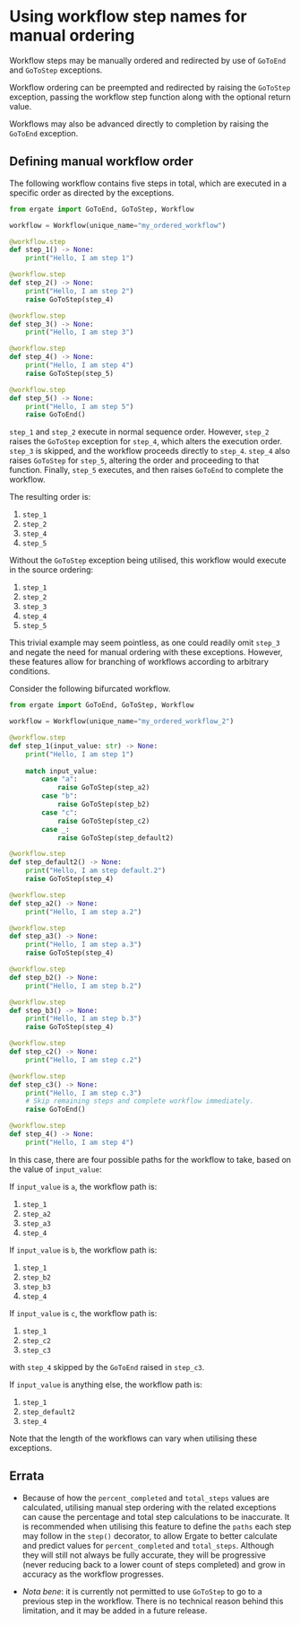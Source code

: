 # Using workflow step names for manual ordering

Workflow steps may be manually ordered and redirected by use of `GoToEnd` and `GoToStep` exceptions.

Workflow ordering can be preempted and redirected by raising the `GoToStep` exception, passing the workflow step 
function along with the optional return value.

Workflows may also be advanced directly to completion by raising the `GoToEnd` exception.

## Defining manual workflow order

The following workflow contains five steps in total, which are executed in a specific order as directed by the 
exceptions.

```py title="my_ordered_workflow.py"
from ergate import GoToEnd, GoToStep, Workflow

workflow = Workflow(unique_name="my_ordered_workflow")

@workflow.step
def step_1() -> None:
    print("Hello, I am step 1")

@workflow.step
def step_2() -> None:
    print("Hello, I am step 2")
    raise GoToStep(step_4)

@workflow.step
def step_3() -> None:
    print("Hello, I am step 3")

@workflow.step
def step_4() -> None:
    print("Hello, I am step 4")
    raise GoToStep(step_5)

@workflow.step
def step_5() -> None:
    print("Hello, I am step 5")
    raise GoToEnd()
```

`step_1` and `step_2` execute in normal sequence order.  However, `step_2` raises the `GoToStep` exception for `step_4`,
which alters the execution order.  `step_3` is skipped, and the workflow proceeds directly to `step_4`.  `step_4` also 
raises `GoToStep` for `step_5`, altering the order and proceeding to that function.  Finally, `step_5` executes, and 
then raises `GoToEnd` to complete the workflow.

The resulting order is:

1. `step_1`
2. `step_2`
3. `step_4`
4. `step_5`

Without the `GoToStep` exception being utilised, this workflow would execute in the source ordering:

1. `step_1`
2. `step_2`
4. `step_3`
5. `step_4`
3. `step_5`

This trivial example may seem pointless, as one could readily omit `step_3` and negate the need for manual ordering 
with these exceptions.  However, these features allow for branching of workflows according to arbitrary conditions.

Consider the following bifurcated workflow.

```py title="my_ordered_workflow_2.py"
from ergate import GoToEnd, GoToStep, Workflow

workflow = Workflow(unique_name="my_ordered_workflow_2")

@workflow.step
def step_1(input_value: str) -> None:
    print("Hello, I am step 1")
    
    match input_value:
        case "a":
            raise GoToStep(step_a2)
        case "b":
            raise GoToStep(step_b2)
        case "c":
            raise GoToStep(step_c2)
        case _:
            raise GoToStep(step_default2)

@workflow.step
def step_default2() -> None:
    print("Hello, I am step default.2")
    raise GoToStep(step_4)

@workflow.step
def step_a2() -> None:
    print("Hello, I am step a.2")

@workflow.step
def step_a3() -> None:
    print("Hello, I am step a.3")
    raise GoToStep(step_4)

@workflow.step
def step_b2() -> None:
    print("Hello, I am step b.2")

@workflow.step
def step_b3() -> None:
    print("Hello, I am step b.3")
    raise GoToStep(step_4)

@workflow.step
def step_c2() -> None:
    print("Hello, I am step c.2")

@workflow.step
def step_c3() -> None:
    print("Hello, I am step c.3")
    # Skip remaining steps and complete workflow immediately.
    raise GoToEnd()

@workflow.step
def step_4() -> None:
    print("Hello, I am step 4")
```

In this case, there are four possible paths for the workflow to take, based on the value of `input_value`:

If `input_value` is `a`, the workflow path is:

1. `step_1`
2. `step_a2`
3. `step_a3`
4. `step_4`

If `input_value` is `b`, the workflow path is:

1. `step_1`
2. `step_b2`
3. `step_b3`
4. `step_4`

If `input_value` is `c`, the workflow path is:

1. `step_1`
2. `step_c2`
3. `step_c3`

with `step_4` skipped by the `GoToEnd` raised in `step_c3`.

If `input_value` is anything else, the workflow path is:

1. `step_1`
2. `step_default2`
4. `step_4`

Note that the length of the workflows can vary when utilising these exceptions.

## Errata
* Because of how the `percent_completed` and `total_steps` values are calculated, utilising manual step ordering with 
the related exceptions can cause the percentage and total step calculations to be inaccurate.  It is recommended when 
utilising this feature to define the `paths` each step may follow in the `step()` decorator, to allow Ergate to better 
calculate and predict values for `percent_completed` and `total_steps`.  Although they will still not always be fully 
accurate, they will be progressive (never reducing back to a lower count of steps completed) and grow in accuracy as 
the workflow progresses. 

* _Nota bene_: it is currently not permitted to use `GoToStep` to go to a previous step in the workflow.  There is no 
technical reason behind this limitation, and it may be added in a future release.
